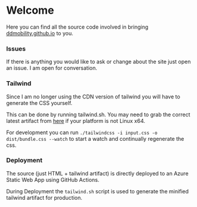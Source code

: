 
# Welcome 

Here you can find all the source code
involved in bringing [ddmobility.github.io](https://ddmobility.github.io) to you.

### Issues

If there is anything you would like to ask 
or change about the site just open an issue.
I am open for conversation.

### Tailwind

Since I am no longer using the CDN version of tailwind you 
will have to generate the CSS yourself.

This can be done by running tailwind.sh.
You may need to grab the correct latest artifact from [here](https://github.com/tailwindlabs/tailwindcss/releases/) 
if your platform is not Linux x64.

For development you can run 
`./tailwindcss -i input.css -o dist/bundle.css --watch`
to start a watch and continually regenerate the css. 

### Deployment

The source (just HTML + tailwind artifact) is directly 
deployed to an Azure Static Web App using GitHub Actions.

During Deployment the `tailwind.sh` script is used to generate 
the minified tailwind artifact for production.
